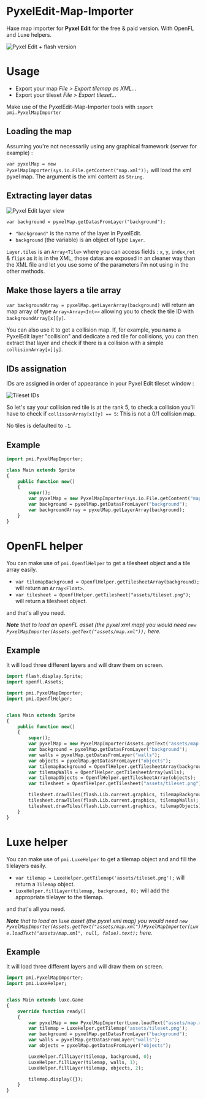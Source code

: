 PyxelEdit-Map-Importer
======================

Haxe map importer for **Pyxel Edit** for the free & paid version. With OpenFL and Luxe helpers.

![Pyxel Edit + flash version](http://i.imgur.com/SSux3u6.png)

# Usage

* Export your map *File > Export tilemap as XML...*
* Export your tileset *File > Export tileset...*

Make use of the PyxelEdit-Map-Importer tools with `import pmi.PyxelMapImporter`

## Loading the map
Assuming you're not necessarily using any graphical framework (server for example) :

`var pyxelMap = new PyxelMapImporter(sys.io.File.getContent("map.xml"));` will load the xml pyxel map. The argument is the xml content as `String`.

## Extracting layer datas
![Pyxel Edit layer view](http://i.imgur.com/ZLklAAP.png)

`var background = pyxelMap.getDatasFromLayer("background");`

* `"background"` is the name of the layer in PyxelEdit.
* `background` (the variable) is an object of type `Layer`.

`Layer.tiles` is an `Array<Tile>` where you can access fields : `x`, `y`, `index`,`rot` & `flipX` as it is in the XML, those datas are exposed in an cleaner way than the XML file and let you use some of the parameters i'm not using in the other methods.

## Make those layers a tile array
`var backgroundArray = pyxelMap.getLayerArray(background)` will return an map array of type `Array<Array<Int>>` allowing you to check the tile ID with `backgroundArray[x][y]`.

You can also use it to get a collision map. If, for example, you name a PyxelEdit layer "collision" and dedicate a red tile for collisions, you can then extract that layer and check if there is a collision with a simple `collisionArray[x][y]`.

## IDs assignation
IDs are assigned in order of appearance in your Pyxel Edit tileset window :

![Tileset IDs](http://i.imgur.com/XGdo6w7.png)

So let's say your collision red tile is at the rank 5, to check a collision you'll have to check if `collisionArray[x][y] == 5`: This is not a 0/1 collision map.

No tiles is defaulted to `-1`.

## Example
```Haxe
import pmi.PyxelMapImporter;

class Main extends Sprite
{
    public function new()
    {
        super();
        var pyxelMap = new PyxelMapImporter(sys.io.File.getContent("map.xml"));
        var background = pyxelMap.getDatasFromLayer("background");
        var backgroundArray = pyxelMap.getLayerArray(background);
    }
}
```

# OpenFL helper

You can make use of `pmi.OpenflHelper` to get a tilesheet object and a tile array easily.

* `var tilemapBackground = OpenflHelper.getTilesheetArray(background);` will return an `Array<Float>`.
* `var tilesheet = OpenflHelper.getTilesheet("assets/tileset.png");` will return a tilesheet object.

and that's all you need.

_**Note** that to load an openFL asset (the pyxel xml map) you would need `new PyxelMapImporter(Assets.getText("assets/map.xml"));` here._

## Example

It will load three different layers and will draw them on screen.

```Haxe
import flash.display.Sprite;
import openfl.Assets;

import pmi.PyxelMapImporter;
import pmi.OpenflHelper;


class Main extends Sprite
{
    public function new()
    {
        super();
        var pyxelMap = new PyxelMapImporter(Assets.getText("assets/map.xml"));
        var background = pyxelMap.getDatasFromLayer("background");
        var walls = pyxelMap.getDatasFromLayer("walls");
        var objects = pyxelMap.getDatasFromLayer("objects");
        var tilemapBackground = OpenflHelper.getTilesheetArray(background);
        var tilemapWalls = OpenflHelper.getTilesheetArray(walls);
        var tilemapObjects = OpenflHelper.getTilesheetArray(objects);
        var tilesheet = OpenflHelper.getTilesheet("assets/tileset.png");

        tilesheet.drawTiles(flash.Lib.current.graphics, tilemapBackground);
        tilesheet.drawTiles(flash.Lib.current.graphics, tilemapWalls);
        tilesheet.drawTiles(flash.Lib.current.graphics, tilemapObjects);
    }
}
```

# Luxe helper

You can make use of `pmi.LuxeHelper` to get a tilemap object and and fill the tilelayers easily.

* `var tilemap = LuxeHelper.getTilemap('assets/tileset.png');` will return a `Tilemap` object.
* `LuxeHelper.fillLayer(tilemap, background, 0);` will add the appropriate tilelayer to the tilemap.

and that's all you need.

_**Note** that to load an luxe asset (the pyxel xml map) you would need `new PyxelMapImporter(Assets.getText("assets/map.xml"))PyxelMapImporter(Luxe.loadText("assets/map.xml", null, false).text);` here._

## Example

It will load three different layers and will draw them on screen.

```Haxe
import pmi.PyxelMapImporter;
import pmi.LuxeHelper;


class Main extends luxe.Game
{
    override function ready()
    {
        var pyxelMap = new PyxelMapImporter(Luxe.loadText("assets/map.xml", null, false).text);
        var tilemap = LuxeHelper.getTilemap('assets/tileset.png');
        var background = pyxelMap.getDatasFromLayer("background");
        var walls = pyxelMap.getDatasFromLayer("walls");
        var objects = pyxelMap.getDatasFromLayer("objects");

        LuxeHelper.fillLayer(tilemap, background, 0);
        LuxeHelper.fillLayer(tilemap, walls, 1);
        LuxeHelper.fillLayer(tilemap, objects, 2);

        tilemap.display({});
    }
}
```
